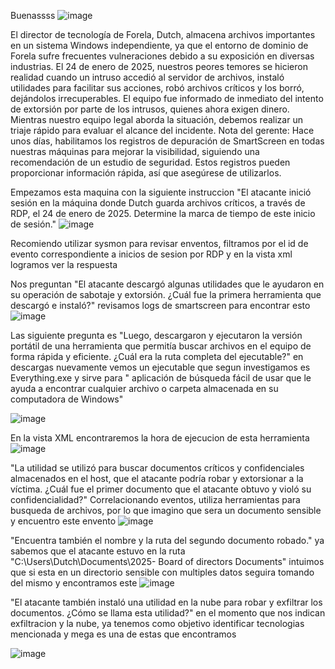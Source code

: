 Buenassss
![image](https://github.com/user-attachments/assets/36d7a511-c6c3-460b-a089-f94eaf960e78)

El director de tecnología de Forela, Dutch, almacena archivos importantes en un sistema Windows independiente, ya que el entorno de dominio de Forela sufre frecuentes vulneraciones debido a su exposición en diversas industrias. El 24 de enero de 2025, nuestros peores temores se hicieron realidad cuando un intruso accedió al servidor de archivos, instaló utilidades para facilitar sus acciones, robó archivos críticos y los borró, dejándolos irrecuperables. El equipo fue informado de inmediato del intento de extorsión por parte de los intrusos, quienes ahora exigen dinero. Mientras nuestro equipo legal aborda la situación, debemos realizar un triaje rápido para evaluar el alcance del incidente. Nota del gerente: Hace unos días, habilitamos los registros de depuración de SmartScreen en todas nuestras máquinas para mejorar la visibilidad, siguiendo una recomendación de un estudio de seguridad. Estos registros pueden proporcionar información rápida, así que asegúrese de utilizarlos.

Empezamos esta maquina con la siguiente instruccion "El atacante inició sesión en la máquina donde Dutch guarda archivos críticos, a través de RDP, el 24 de enero de 2025. Determine la marca de tiempo de este inicio de sesión."
![image](https://github.com/user-attachments/assets/a5eb2ba8-9a16-48ca-b8d8-26b0ada13056)

Recomiendo utilizar sysmon para revisar enventos, filtramos por el id de evento correspondiente a inicios de sesion por RDP y en la vista xml logramos ver la respuesta

Nos preguntan "El atacante descargó algunas utilidades que le ayudaron en su operación de sabotaje y extorsión. ¿Cuál fue la primera herramienta que descargó e instaló?" revisamos logs de smartscreen para encontrar esto
![image](https://github.com/user-attachments/assets/149657c0-6a19-4aa5-9a64-0c2ffc05ae61)

Las siguiente pregunta es "Luego, descargaron y ejecutaron la versión portátil de una herramienta que permitía buscar archivos en el equipo de forma rápida y eficiente. ¿Cuál era la ruta completa del ejecutable?"
en descargas nuevamente vemos un ejecutable que segun investigamos es Everything.exe y sirve para " aplicación de búsqueda fácil de usar que le ayuda a encontrar cualquier archivo o carpeta almacenada en su computadora de Windows"

![image](https://github.com/user-attachments/assets/9d990509-caa3-4122-85b6-d2cdf9c3f592)

En la vista XML encontraremos la hora de ejecucion de esta herramienta
![image](https://github.com/user-attachments/assets/793b740e-3a84-41ad-8d6e-c47c011d48bf)

"La utilidad se utilizó para buscar documentos críticos y confidenciales almacenados en el host, que el atacante podría robar y extorsionar a la víctima. ¿Cuál fue el primer documento que el atacante obtuvo y violó su confidencialidad?" Correlacionando eventos, utiliza herramientas para busqueda de archivos, por lo que imagino que sera un documento sensible y encuentro este envento
![image](https://github.com/user-attachments/assets/fdcbd130-dd67-4545-881a-9e917a38a8af)

"Encuentra también el nombre y la ruta del segundo documento robado." ya sabemos que el atacante estuvo en la ruta "C:\\Users\\Dutch\\Documents\\2025- Board of directors Documents\" intuimos que si esta en un directorio sensible con multiples datos seguira tomando del mismo y encontramos este
![image](https://github.com/user-attachments/assets/0bea74b7-55d9-4d43-9adc-c3db9295a349)

"El atacante también instaló una utilidad en la nube para robar y exfiltrar los documentos. ¿Cómo se llama esta utilidad?" en el momento que nos indican exfiltracion y la nube, ya tenemos como objetivo identificar tecnologias mencionada y mega es una de estas que encontramos 

![image](https://github.com/user-attachments/assets/35c58d2c-3130-48e8-a27a-c7e8c13d5024)

